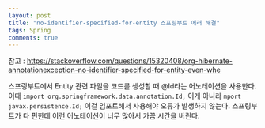 ```yaml
---
layout: post
title: "no-identifier-specified-for-entity 스프링부트 에러 해결"
tags: Spring
comments: true
---
```


참고 : https://stackoverflow.com/questions/15320408/org-hibernate-annotationexception-no-identifier-specified-for-entity-even-whe

스프링부트에서 Entity 관련 파일을 코드를 생성할 때 @Id라는 어노테이션을 사용한다.
이때 `import org.springframework.data.annotation.Id;` 이게 아니라 `mport javax.persistence.Id;` 이걸 임포트해서 사용해야 오류가 발생하지 않는다. 스프링부트가 다 편한데 이런 어노테이션이 너무 많아서 가끔 시간을 버린다.
